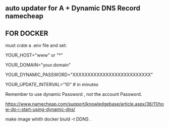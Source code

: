 ## auto updater for A + Dynamic DNS Record namecheap ###

## FOR DOCKER

must crate a .env file and set:

YOUR_HOST="www" or "*"

YOUR_DOMAIN="your.domain"

YOUR_DYNAMIC_PASSWORD="XXXXXXXXXXXXXXXXXXXXXXXXXX" 


YOUR_UPDATE_INTERVAL="10" # in minutes

Remember to use dynamic Password , not the account Password.

https://www.namecheap.com/support/knowledgebase/article.aspx/36/11/how-do-i-start-using-dynamic-dns/

make image whith 
docker biuld -t DDNS .
